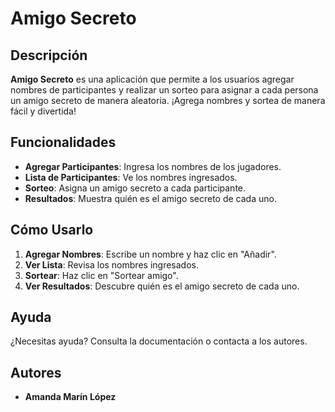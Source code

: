 # Amigo Secreto
## Descripción
**Amigo Secreto** es una aplicación que permite a los usuarios agregar nombres de participantes y realizar un sorteo para asignar a cada persona un amigo secreto de manera aleatoria. ¡Agrega nombres y sortea de manera fácil y divertida!

## Funcionalidades
- **Agregar Participantes**: Ingresa los nombres de los jugadores.
- **Lista de Participantes**: Ve los nombres ingresados.
- **Sorteo**: Asigna un amigo secreto a cada participante.
- **Resultados**: Muestra quién es el amigo secreto de cada uno.

## Cómo Usarlo
1. **Agregar Nombres**: Escribe un nombre y haz clic en "Añadir".
2. **Ver Lista**: Revisa los nombres ingresados.
3. **Sortear**: Haz clic en "Sortear amigo".
4. **Ver Resultados**: Descubre quién es el amigo secreto de cada uno.

## Ayuda
¿Necesitas ayuda? Consulta la documentación o contacta a los autores.

## Autores
- **Amanda Marín López**
